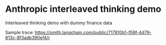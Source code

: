 # Anthropic interleaved thinking demo
Interleaved thinking demo with dummy finance data

Sample trace: https://smith.langchain.com/public/717810b1-f59f-4d79-813c-8f3adb390ef4/r
